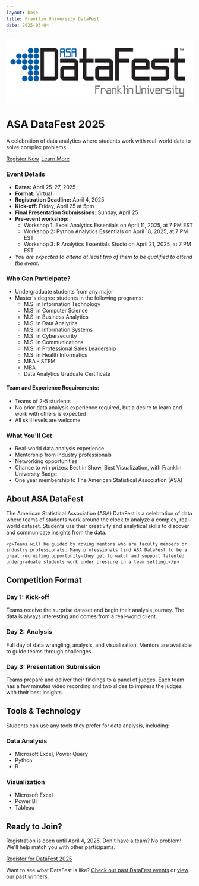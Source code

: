 ```yaml
---
layout: base
title: Franklin University DataFest
date: 2025-03-04
---
```


<div class="hero">
    <div class="logo-image">
        <img src="images/logo.jpg" alt="DataFest 2025">
    </div>
    <h1>ASA DataFest 2025</h1>
    <p>A celebration of data analytics where students work with real-world data to solve complex problems.</p>
    <div class="hero-buttons">
        <a href="https://forms.gle/R3YvkfzgD7714vQ79" class="button">Register Now</a>
        <a href="faq/" class="button" style="background: transparent; border: 2px solid white;">Learn More</a>
    </div>
</div>

<div class="section">
    <div class="section-grid">
        <div class="card">
            <h3>Event Details</h3>
            <ul>
                <li><strong>Dates:</strong> April 25–27, 2025</li>
                <li><strong>Format:</strong> Virtual</li>
                <li><strong>Registration Deadline:</strong> April 4, 2025</li>
                <li><strong>Kick-off:</strong> Friday, April 25 at 5pm</li>
                <li><strong>Final Presentation Submissions:</strong> Sunday, April 25</li>
                <li><strong>Pre-event workshop:</strong>
                    <ul>
                        <li>Workshop 1: Excel Analytics Essentials on April 11, 2025, at 7 PM EST</li>
                        <li>Workshop 2: Python Analytics Essentials on April 18, 2025, at 7 PM EST</li>
                        <li>Workshop 3: R Analytics Essentials Studio on April 21, 2025, at 7 PM EST</li>
                    </ul>
                    <li><i>You are expected to attend at least two of them to be qualified to attend the event.</i></li>
                </li>
            </ul>
        </div>
        <div class="card">
            <h3>Who Can Participate?</h3>
            <ul>
                <li>Undergraduate students from any major</li>
                <li>Master's degree students in the following programs:
                    <ul>
                        <li>M.S. in Information Technology</li>
                        <li>M.S. in Computer Science</li>
                        <li>M.S. in Business Analytics</li>
                        <li>M.S. in Data Analytics</li>
                        <li>M.S. in Information Systems</li>
                        <li>M.S. in Cybersecurity</li>
                        <li>M.S. in Communications</li>
                        <li>M.S. in Professional Sales Leadership</li>
                        <li>M.S. in Health Informatics</li>
                        <li>MBA - STEM</li>
                        <li>MBA</li>
                        <li>Data Analytics Graduate Certificate</li>
                    </ul>
                </li>
            </ul>
            <h4>Team and Experience Requirements:</h4>
            <ul>
                <li>Teams of 2-5 students</li>
                <li>No prior data analysis experience required, but a desire to learn and work with others is expected</li>
                <li>All skill levels are welcome</li>
            </ul>
        </div>
        <div class="card">
            <h3>What You'll Get</h3>
            <ul>
                <li>Real-world data analysis experience</li>
                <li>Mentorship from industry professionals</li>
                <li>Networking opportunities</li>
                <li>Chance to win prizes: Best in Show, Best Visualization, with Franklin University Badge </li>
                <li>One year membership to The American Statistical Association (ASA)</li>
            </ul>
        </div>
    </div>
</div>

<div class="section">
    <h2>About ASA DataFest</h2>
    <p>The American Statistical Association (ASA) DataFest is a celebration of data where teams of students work around the clock to analyze a complex, real-world dataset. Students use their creativity and analytical skills to discover and communicate insights from the data.</p>
    
    <p>Teams will be guided by roving mentors who are faculty members or industry professionals. Many professionals find ASA DataFest to be a great recruiting opportunity–they get to watch and support talented undergraduate students work under pressure in a team setting.</p>
</div>

<div class="section">
    <h2>Competition Format</h2>
    <div class="timeline">
        <div class="timeline-item">
            <h3>Day 1: Kick-off</h3>
            <p>Teams receive the surprise dataset and begin their analysis journey. The data is always interesting and comes from a real-world client.</p>
        </div>
        <div class="timeline-item">
            <h3>Day 2: Analysis</h3>
            <p>Full day of data wrangling, analysis, and visualization. Mentors are available to guide teams through challenges.</p>
        </div>
        <div class="timeline-item">
            <h3>Day 3: Presentation Submission</h3>
            <p>Teams prepare and deliver their findings to a panel of judges. Each team has a few minutes video recording and two slides to impress the judges with their best insights.</p>
        </div>
    </div>
</div>

<div class="section">
    <h2>Tools & Technology</h2>
    <p>Students can use any tools they prefer for data analysis, including:</p>
    <div class="section-grid">
        <div class="card">
            <h3>Data Analysis</h3>
            <ul>
                <li>Microsoft Excel, Power Query</li>
                <li>Python</li>
                <li>R</li>
            </ul>
        </div>
        <div class="card">
            <h3>Visualization</h3>
            <ul>
                <li>Microsoft Excel</li>
                <li>Power BI</li>
                <li>Tableau</li>
            </ul>
        </div>
    </div>
</div>

<div class="section">
    <h2>Ready to Join?</h2>
    <div class="card">
        <p>Registration is open until April 4, 2025. Don't have a team? No problem! We'll help match you with other participants.</p>
        <a href="https://forms.gle/R3YvkfzgD7714vQ79" class="button">Register for DataFest 2025</a>
    </div>
</div>

<div class="section">
    <p>Want to see what DataFest is like? <a href="http://datafest.stat.ucla.edu/past-datafests">Check out past DataFest events</a> or <a href="/post-events">view our past winners</a>.</p> 